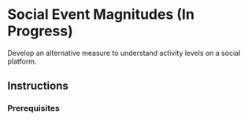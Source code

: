 # Social Event Magnitudes (In Progress)
  Develop an alternative measure to understand activity levels on a social platform.

## Instructions


### Prerequisites

